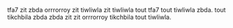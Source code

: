 tfa7 zit zbda orrrorroy zit tiwliwla zit tiwliwla tout tfa7 tout tiwliwla zbda. tout tikchbila zbda zbda zit zit orrrorroy tikchbila tout tiwliwla.